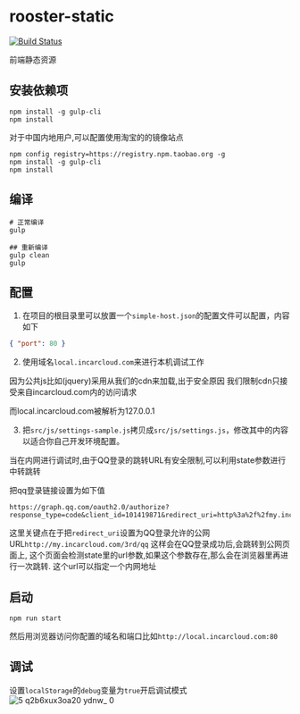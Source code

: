 # rooster-static
[![Build Status](https://travis-ci.org/InCar/rooster-static.svg?branch=master)](https://travis-ci.org/InCar/rooster-static)

前端静态资源

## 安装依赖项
```
npm install -g gulp-cli
npm install
```

对于中国内地用户,可以配置使用淘宝的的镜像站点
```shell
npm config registry=https://registry.npm.taobao.org -g
npm install -g gulp-cli
npm install
```

## 编译
```shell
# 正常编译
gulp

## 重新编译
gulp clean
gulp
```

## 配置
1. 在项目的根目录里可以放置一个`simple-host.json`的配置文件可以配置，内容如下
```json
{ "port": 80 }
```

2. 使用域名`local.incarcloud.com`来进行本机调试工作

因为公共js比如(jquery)采用从我们的cdn来加载,出于安全原因
我们限制cdn只接受来自incarcloud.com内的访问请求

而local.incarcloud.com被解析为127.0.0.1

3. 把`src/js/settings-sample.js`拷贝成`src/js/settings.js`，修改其中的内容以适合你自己开发环境配置。

当在内网进行调试时,由于QQ登录的跳转URL有安全限制,可以利用state参数进行中转跳转

把qq登录链接设置为如下值
```
https://graph.qq.com/oauth2.0/authorize?response_type=code&client_id=101419871&redirect_uri=http%3a%2f%2fmy.incarcloud.com%2f3rd%2fqq&state=%7b%22url%22%3a%22http%3a%2f%2flocal.incarcloud.com%2f3rd%2fqq%22%7d
```
这里关键点在于把`redirect_uri`设置为QQ登录允许的公网URL`http://my.incarcloud.com/3rd/qq`
这样会在QQ登录成功后,会跳转到公网页面上,
这个页面会检测state里的url参数,如果这个参数存在,那么会在浏览器里再进行一次跳转.
这个url可以指定一个内网地址

## 启动
```
npm run start
```

然后用浏览器访问你配置的域名和端口比如`http://local.incarcloud.com:80`

## 调试
设置`localStorage`的`debug`变量为`true`开启调试模式
![5 q2b6xux3oa20 ydnw_ 0](https://user-images.githubusercontent.com/5030312/28817675-8cc5892a-76db-11e7-89dd-45ae68b10c84.png)
